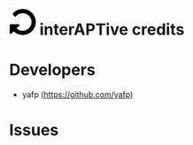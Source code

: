 ![logo](https://raw.githubusercontent.com/yafp/interAPTive/master/doc/fa-repeat_64_0_000000_none.png) interAPTive credits
==========

# Developers
- yafp (https://github.com/yafp)


# Issues
